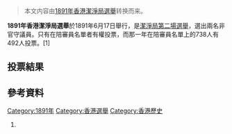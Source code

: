 > 本文内容由[1891年香港潔淨局選舉](https://zh.wikipedia.org/wiki/1891年香港潔淨局選舉)转换而来。


**1891年香港潔淨局選舉**於1891年6月17日舉行，是[潔淨局第二場選舉](https://zh.wikipedia.org/wiki/潔淨局 "wikilink")，選出兩名非官守議員。只有在陪審員名單者有權投票，而那一年在陪審員名單上的738人有492人投票。\[1\]

## 投票結果

## 參考資料

[Category:1891年](https://zh.wikipedia.org/wiki/Category:1891年 "wikilink") [Category:香港選舉](https://zh.wikipedia.org/wiki/Category:香港選舉 "wikilink") [Category:香港歷史](https://zh.wikipedia.org/wiki/Category:香港歷史 "wikilink")

1.